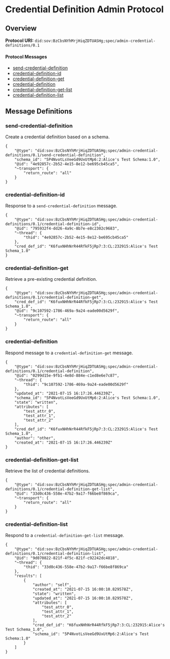 # Credential Definition Admin Protocol

## Overview
**Protocol URI:** `did:sov:BzCbsNYhMrjHiqZDTUASHg;spec/admin-credential-definitions/0.1`


#### Protocol Messages
* [send-credential-definition](#send-credential-definition)
* [credential-definition-id](#credential-definition-id)
* [credential-definition-get](#credential-definition-get)
* [credential-definition](#credential-definition)
* [credential-definition-get-list](#credential-definition-get-list)
* [credential-definition-list](#credential-definition-list)

## Message Definitions

### send-credential-definition
Create a credential definition based on a schema.
```
{
    "@type": "did:sov:BzCbsNYhMrjHiqZDTUASHg;spec/admin-credential-definitions/0.1/send-credential-definition",
    "schema_id": "5P4NvotLsVeeGd9UxUtMp6:2:Alice's Test Schema:1.0",
    "@id": "4e92857c-2b52-4e15-8e12-be695cb45ca5",
    "~transport": {
        "return_route": "all"
    }
}
```


### credential-definition-id
Response to a `send-credential-definition` message.
```
{
    "@type": "did:sov:BzCbsNYhMrjHiqZDTUASHg;spec/admin-credential-definitions/0.1/credential-definition-id",
    "@id": "795932f4-dd26-4a9c-8b7e-e8c2302c9683",
    "~thread": {
        "thid": "4e92857c-2b52-4e15-8e12-be695cb45ca5"
    },
    "cred_def_id": "K6fuxNHhNrR44RfkF5jRp7:3:CL:232915:Alice's Test Schema_1.0"
}
```


### credential-definition-get
Retrieve a pre-existing credential definition.

```
{
    "@type": "did:sov:BzCbsNYhMrjHiqZDTUASHg;spec/admin-credential-definitions/0.1/credential-definition-get",
    "cred_def_id": "K6fuxNHhNrR44RfkF5jRp7:3:CL:232915:Alice's Test Schema_1.0",
    "@id": "9c107592-1786-469a-9a24-eade00d5629f",
    "~transport": {
        "return_route": "all"
    }
}
```


### credential-definition
Respond message to a `credential-definition-get` message.
```
{
    "@type": "did:sov:BzCbsNYhMrjHiqZDTUASHg;spec/admin-credential-definitions/0.1/credential-definition",
    "@id": "0299d15e-9fb1-4e8d-884e-c1ed8e6e7c87",
    "~thread": {
        "thid": "9c107592-1786-469a-9a24-eade00d5629f"
    },
    "updated_at": "2021-07-15 16:17:26.446239Z",
    "schema_id": "5P4NvotLsVeeGd9UxUtMp6:2:Alice's Test Schema:1.0",
    "state": "written",
    "attributes": [
        "test_attr_0",
        "test_attr_1",
        "test_attr_2"
    ],
    "cred_def_id": "K6fuxNHhNrR44RfkF5jRp7:3:CL:232915:Alice's Test Schema_1.0",
    "author": "other",
    "created_at": "2021-07-15 16:17:26.446239Z"
}
```


### credential-definition-get-list
Retrieve the list of credential definitions.

```
{
    "@type": "did:sov:BzCbsNYhMrjHiqZDTUASHg;spec/admin-credential-definitions/0.1/credential-definition-get-list",
    "@id": "33d0c436-558e-47b2-9a17-f66be8f869ca",
    "~transport": {
        "return_route": "all"
    }
}
```

### credential-definition-list
Respond to a `credential-definition-get-list` message.

```
{
    "@type": "did:sov:BzCbsNYhMrjHiqZDTUASHg;spec/admin-credential-definitions/0.1/credential-definition-list",
    "@id": "9d070822-821f-4f5c-821f-c92242dc4818",
    "~thread": {
        "thid": "33d0c436-558e-47b2-9a17-f66be8f869ca"
    },
    "results": [
        {
            "author": "self",
            "created_at": "2021-07-15 16:00:10.829578Z",
            "state": "written",
            "updated_at": "2021-07-15 16:00:10.829578Z",
            "attributes": [
                "test_attr_0",
                "test_attr_1",
                "test_attr_2"
            ],
            "cred_def_id": "K6fuxNHhNrR44RfkF5jRp7:3:CL:232915:Alice's Test Schema_1.0",
            "schema_id": "5P4NvotLsVeeGd9UxUtMp6:2:Alice's Test Schema:1.0"
        }
    ]
}
```
